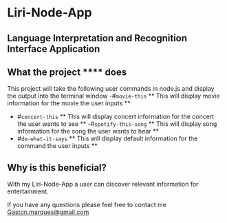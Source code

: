 # Liri-Node-App
Language Interpretation and Recognition Interface Application
--------------------------------------------------------------
What the project **** does
--------------------------------------------------------------
This project will take the following user commands in node.js and display the output into the terminal window
-#`movie-this` 
** This will display movie information for the movie the user inputs **
- #`concert-this`
** This will display concert information for the concert the user wants to see **
-#`spotify-this-song`
** This will display song information for the song the user wants to hear **
- #`do-what-it-says`
** This will display default information for the command the user inputs **

Why is this beneficial?
--------------------------------------------------------------
With my Liri-Node-App a user can discover relevant information for entertainment.

If you have any questions please feel free to contact me Gaston.marques@gmail.com
